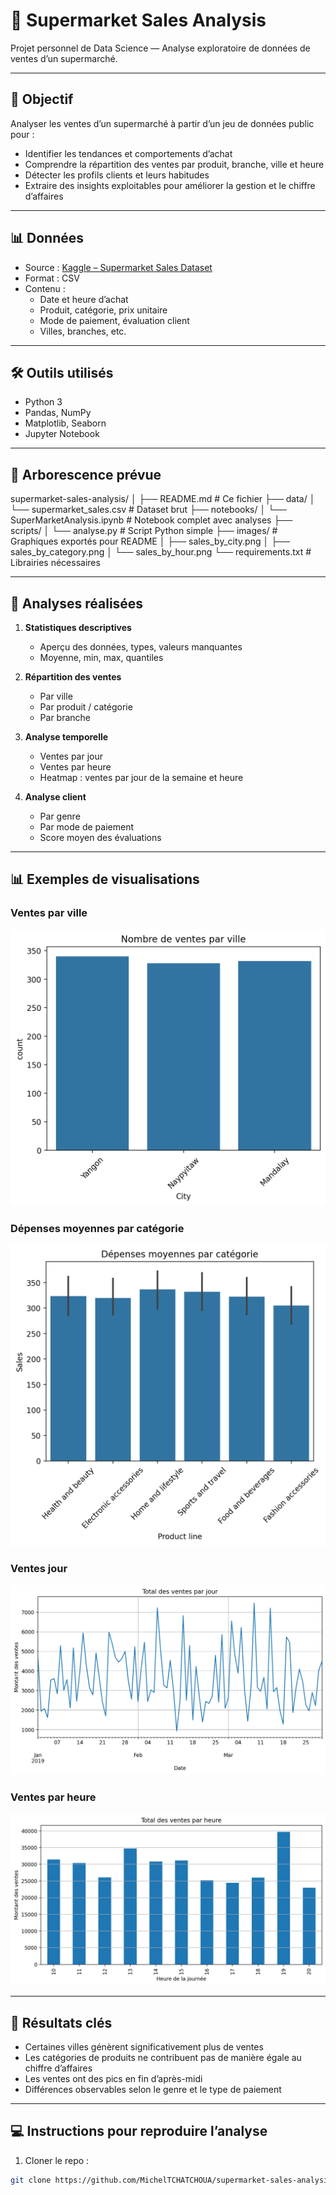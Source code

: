 # 🛒 Supermarket Sales Analysis

Projet personnel de Data Science — Analyse exploratoire de données de ventes d’un supermarché.

---

## 🎯 Objectif

Analyser les ventes d’un supermarché à partir d’un jeu de données public pour :  
- Identifier les tendances et comportements d’achat  
- Comprendre la répartition des ventes par produit, branche, ville et heure  
- Détecter les profils clients et leurs habitudes  
- Extraire des insights exploitables pour améliorer la gestion et le chiffre d’affaires
  
---

## 📊 Données

- Source : [Kaggle – Supermarket Sales Dataset](https://www.kaggle.com/datasets/aungpyaeap/supermarket-sales)
- Format : CSV
- Contenu : 
  - Date et heure d’achat
  - Produit, catégorie, prix unitaire
  - Mode de paiement, évaluation client
  - Villes, branches, etc.

---

## 🛠️ Outils utilisés

- Python 3
- Pandas, NumPy
- Matplotlib, Seaborn
- Jupyter Notebook

---

## 📂 Arborescence prévue 

supermarket-sales-analysis/
│
├── README.md # Ce fichier
├── data/
│ └── supermarket_sales.csv # Dataset brut
├── notebooks/
│ └── SuperMarketAnalysis.ipynb # Notebook complet avec analyses
├── scripts/
│ └── analyse.py # Script Python simple
├── images/ # Graphiques exportés pour README
│ ├── sales_by_city.png
│ ├── sales_by_category.png
│ └── sales_by_hour.png
└── requirements.txt # Librairies nécessaires



---

## 🔎 Analyses réalisées
1. **Statistiques descriptives**  
   - Aperçu des données, types, valeurs manquantes  
   - Moyenne, min, max, quantiles  

2. **Répartition des ventes**  
   - Par ville  
   - Par produit / catégorie  
   - Par branche  

3. **Analyse temporelle**  
   - Ventes par jour  
   - Ventes par heure  
   - Heatmap : ventes par jour de la semaine et heure  

4. **Analyse client**  
   - Par genre  
   - Par mode de paiement  
   - Score moyen des évaluations  

---

## 📊 Exemples de visualisations

### Ventes par ville
![Ventes par ville](images/sales_by_city.png)

### Dépenses moyennes par catégorie
![Catégories](images/sales_by_category.png)

### Ventes jour
![Ventes par jour](images/sales_by_day.png)

### Ventes par heure
![Ventes par heure](images/sales_by_hour.png)

---

## 🚀 Résultats clés
- Certaines villes génèrent significativement plus de ventes  
- Les catégories de produits ne contribuent pas de manière égale au chiffre d’affaires  
- Les ventes ont des pics en fin d’après-midi  
- Différences observables selon le genre et le type de paiement  

---

## 💻 Instructions pour reproduire l’analyse
1. Cloner le repo :  
```bash
git clone https://github.com/MichelTCHATCHOUA/supermarket-sales-analysis.git
